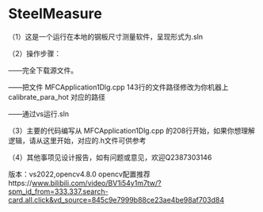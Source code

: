 # SteelMeasure
（1）这是一个运行在本地的钢板尺寸测量软件，呈现形式为.sln


（2）操作步骤：

——完全下载源文件。

——把文件 MFCApplication1Dlg.cpp 143行的文件路径修改为你机器上 calibrate_para_hot 对应的路径

——通过vs运行.sln


（3）主要的代码编写从 MFCApplication1Dlg.cpp 的208行开始，如果你想理解逻辑，请从这里开始，对应的.h文件可供参考


（4）其他事项见设计报告，如有问题或意见，欢迎Q2387303146

版本：vs2022,opencv4.8.0
opencv配置推荐https://www.bilibili.com/video/BV1i54y1m7tw/?spm_id_from=333.337.search-card.all.click&vd_source=845c9e7999b88ce23ae4be98af703d84
